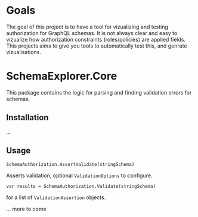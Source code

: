 # Goals
The goal of this project is to have a tool for vizualizing and testing
authorization for GraphQL schemas. It is not always clear and easy to vizualize
how authorization constraints (roles/policies) are applied fields. This
projects aims to give you tools to automatically test this, and genrate vizualisations.

# SchemaExplorer.Core
This package contains the logic for parsing and finding validation errors for schemas.

## Installation
...

## Usage
```SchemaAuthorization.AssertValidate(stringSchema)```

Asserts validation, optional `ValidationOptions` to configure.

```var results = SchemaAuthorization.Validate(stringSchema)``` 

for a list of `ValidationAssertion` objects.

...
more to come
